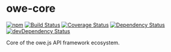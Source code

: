 # owe-core

[![npm](https://img.shields.io/npm/v/@owe/core.svg)](https://www.npmjs.com/package/@owe/core) [![Build Status](https://travis-ci.org/owejs/core.svg?branch=master)](https://travis-ci.org/owejs/core) [![Coverage Status](https://coveralls.io/repos/owejs/core/badge.svg?branch=master&service=github)](https://coveralls.io/github/owejs/core?branch=master) [![Dependency Status](https://david-dm.org/owejs/core.svg)](https://david-dm.org/owejs/core) [![devDependency Status](https://david-dm.org/owejs/core/dev-status.svg)](https://david-dm.org/owejs/core#info=devDependencies)

Core of the owe.js API framework ecosystem.
